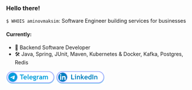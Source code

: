 ### Hello there!

`$ WHOIS aminovmaksim`: Software Engineer building services for businesses

#### Currently:
 - 💼 Backend Software Developer
 - 🛠 Java, Spring, JUnit, Maven, Kubernetes & Docker, Kafka, Postgres, Redis

[<img src="./static/Telegram.png" width="132" height="36">](https://t.me/jdev3301)
[<img src="./static/LinkedIn.png" width="132" height="36">](https://www.linkedin.com/in/aminovmaksim)
